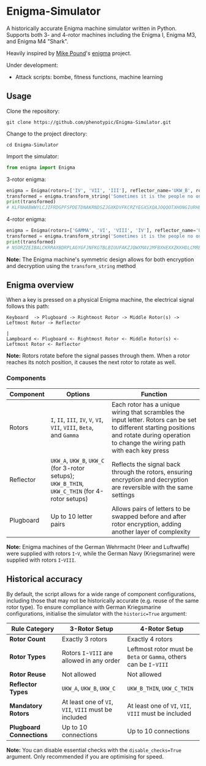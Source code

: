 # Enigma-Simulator

A historically accurate Enigma machine simulator written in Python. Supports both 3- and 4-rotor machines including the Enigma I, Enigma M3, and Enigma M4 "Shark".

Heavily inspired by [Mike Pound](https://github.com/mikepound)'s [enigma](https://github.com/mikepound/enigma) project.

Under development:

- Attack scripts: bombe, fitness functions, machine learning

## Usage

Clone the repository:
```
git clone https://github.com/phenotypic/Enigma-Simulator.git
```

Change to the project directory:
```
cd Enigma-Simulator
```

Import the simulator:
```python
from enigma import Enigma
```

3-rotor enigma:
```python
enigma = Enigma(rotors=['IV', 'VII', 'III'], reflector_name='UKW_B', rotor_positions=[18, 5, 21], ring_settings=[2, 14, 19], plugboard_connections='bq cr di ej kw mt os px uz gh')
transformed = enigma.transform_string('Sometimes it is the people no one can imagine anything of who do the things no one can imagine')
print(transformed)
# KLFNHABWWYLCJIFRDGPFSPDETDNAKRNDSZJGXKDVFKCRZYEGXSXQAJOQQOTXHONGIURHBKPYIACN
```

4-rotor enigma:
```python
enigma = Enigma(rotors=['GAMMA', 'VI', 'VIII', 'IV'], reflector_name='UKW_C_THIN', rotor_positions=[19, 6, 25, 3], ring_settings=[8, 2, 12, 20], plugboard_connections='bq cr di ej kw mt os px uz gh')
transformed = enigma.transform_string('Sometimes it is the people no one can imagine anything of who do the things no one can imagine')
print(transformed)
# NSORZZEIBALCKRRAXBDRPLAGYGFJNFKGTBLBIUUFAKZJQWXMAVJMFBXHEXXZKKHDLCMRBDEXJDVJ
```

**Note:** The Enigma machine's symmetric design allows for both encryption and decryption using the `transform_string` method

## Enigma overview

When a key is pressed on a physical Enigma machine, the electrical signal follows this path:

```
Keyboard  -> Plugboard -> Rightmost Rotor -> Middle Rotor(s) -> Leftmost Rotor -> Reflector
                                                                                      |
Lampboard <- Plugboard <- Rightmost Rotor <- Middle Rotor(s) <- Leftmost Rotor <- Reflector
```

**Note:** Rotors rotate before the signal passes through them. When a rotor reaches its notch position, it causes the next rotor to rotate as well.

### Components

| Component | Options | Function |
| --- | --- | --- |
| Rotors | `I`, `II`, `III`, `IV`, `V`, `VI`, `VII`, `VIII`, `Beta`, and `Gamma` | Each rotor has a unique wiring that scrambles the input letter. Rotors can be set to different starting positions and rotate during operation to change the wiring path with each key press |
| Reflector | `UKW_A`, `UKW_B`, `UKW_C` (for 3-rotor setups); `UKW_B_THIN`, `UKW_C_THIN` (for 4-rotor setups) | Reflects the signal back through the rotors, ensuring encryption and decryption are reversible with the same settings |
| Plugboard | Up to 10 letter pairs | Allows pairs of letters to be swapped before and after rotor encryption, adding another layer of complexity |

**Note:** Enigma machines of the German Wehrmacht (Heer and Luftwaffe) were supplied with rotors `I`-`V`, while the German Navy (Kriegsmarine) were supplied with rotors `I`-`VIII`.

## Historical accuracy

By default, the script allows for a wide range of component configurations, including those that may not be historically accurate (e.g. reuse of the same rotor type). To ensure compliance with German Kriegsmarine configurations, initialise the simulator with the `historic=True` argument:

| Rule Category | 3-Rotor Setup | 4-Rotor Setup |
| --- | --- | --- |
| **Rotor Count** | Exactly 3 rotors | Exactly 4 rotors |
| **Rotor Types** | Rotors `I`-`VIII` are allowed in any order | Leftmost rotor must be `Beta` or `Gamma`, others can be `I`-`VIII` |
| **Rotor Reuse** | Not allowed | Not allowed |
| **Reflector Types** | `UKW_A`, `UKW_B`, `UKW_C` | `UKW_B_THIN`, `UKW_C_THIN` |
| **Mandatory Rotors** | At least one of `VI`, `VII`, `VIII` must be included | At least one of `VI`, `VII`, `VIII` must be included |
| **Plugboard Connections** | Up to 10 connections | Up to 10 connections |

**Note:** You can disable essential checks with the `disable_checks=True` argument. Only recommended if you are optimising for speed.


